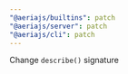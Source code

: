 ```yaml
---
"@aeriajs/builtins": patch
"@aeriajs/server": patch
"@aeriajs/cli": patch
---
```


Change `describe()` signature
